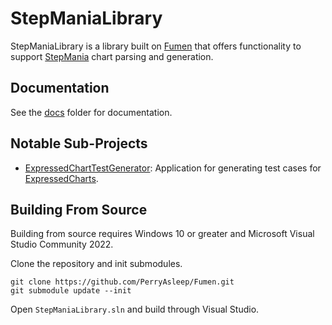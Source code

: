 # StepManiaLibrary
StepManiaLibrary is a library built on [Fumen](https://github.com/PerryAsleep/Fumen) that offers functionality to support [StepMania](https://www.stepmania.com/) chart parsing and generation.

## Documentation
See the [docs](StepManiaLibrary/docs) folder for documentation.

## Notable Sub-Projects
- [ExpressedChartTestGenerator](ExpressedChartTestGenerator/Readme.md): Application for generating test cases for [ExpressedCharts](StepManiaLibrary/docs/ExpressedChart.md).

## Building From Source
Building from source requires Windows 10 or greater and Microsoft Visual Studio Community 2022.

Clone the repository and init submodules.
```
git clone https://github.com/PerryAsleep/Fumen.git
git submodule update --init
```

Open `StepManiaLibrary.sln` and build through Visual Studio.
